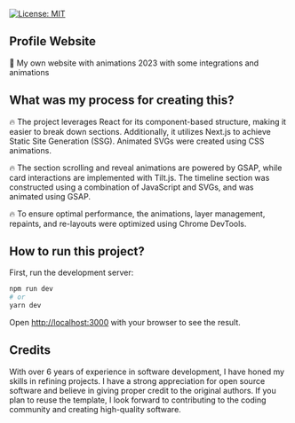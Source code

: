 [![License: MIT](https://img.shields.io/badge/License-MIT-yellow.svg)](https://opensource.org/licenses/MIT)

## Profile Website

 🚀 My own website with animations 2023 with some integrations and animations

 ## What was my process for creating this?

🔥 The project leverages React for its component-based structure, making it easier to break down sections. Additionally, it utilizes Next.js to achieve Static Site Generation (SSG). Animated SVGs were created using CSS animations.

🔥 The section scrolling and reveal animations are powered by GSAP, while card interactions are implemented with Tilt.js. The timeline section was constructed using a combination of JavaScript and SVGs, and was animated using GSAP.

🔥 To ensure optimal performance, the animations, layer management, repaints, and re-layouts were optimized using Chrome DevTools.

## How to run this project?

First, run the development server:

```bash
npm run dev
# or
yarn dev
```

Open [http://localhost:3000](http://localhost:3000) with your browser to see the result.

## Credits

With over 6 years of experience in software development, I have honed my skills in refining projects. I have a strong appreciation for open source software and believe in giving proper credit to the original authors. If you plan to reuse the template, I look forward to contributing to the coding community and creating high-quality software.
